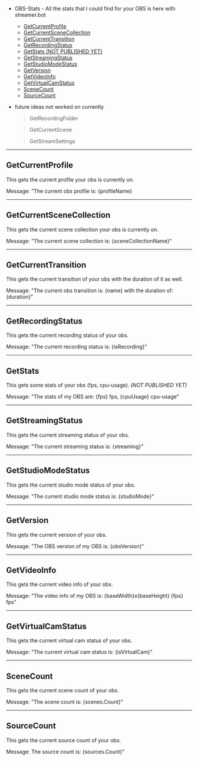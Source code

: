 - OBS-Stats - All the stats that I could find for your OBS is here with streamer.bot
  * [GetCurrentProfile](#getcurrentprofile)
  * [GetCurrentSceneCollection](#getcurrentscenecollection)
  * [GetCurrentTransition](#getcurrenttransition)
  * [GetRecordingStatus](#getrecordingstatus)
  * [GetStats (NOT PUBLISHED YET)](#getstats)
  * [GetStreamingStatus](#getstreamingstatus)
  * [GetStudioModeStatus](#getstudiomodestatus)
  * [GetVersion](#getversion)
  * [GetVideoInfo](#getvideoinfo)
  * [GetVirtualCamStatus](#getvirtualcamstatus)
  * [SceneCount](#scenecount)
  * [SourceCount](#sourcecount)

- future ideas not worked on currently
  > GetRecordingFolder
  
  > GetCurrentScene
  
  > GetStreamSettings


---

## GetCurrentProfile
This gets the current profile your obs is currently on.

Message: "The current obs profile is: {profileName}

---

## GetCurrentSceneCollection
This gets the current scene collection your obs is currently on.

Message: "The current scene collection is: {sceneCollectionName}"

---

## GetCurrentTransition
This gets the current transition of your obs with the duration of it as well.

Message: "The current obs transition is: {name} with the duration of: {duration}"

---

## GetRecordingStatus
This gets the current recording status of your obs.

Message: "The current recording status is: {isRecording}"

---

## GetStats
This gets some stats of your obs (fps, cpu-usage). *(NOT PUBLISHED YET)*

Message: "The stats of my OBS are: {fps} fps, {cpuUsage} cpu-usage"

---

## GetStreamingStatus
This gets the current streaming status of your obs.

Message: "The current streaming status is: {streaming}"

---

## GetStudioModeStatus
This gets the current studio mode status of your obs.

Message: "The current studio mode status is: {studioMode}"

---

## GetVersion
This gets the current version of your obs.

Message: "The OBS version of my OBS is: {obsVersion}"

---

## GetVideoInfo
This gets the current video info of your obs.

Message: "The video info of my OBS is: {baseWidth}x{baseHeight} {fps} fps"

---

## GetVirtualCamStatus
This gets the current virtual cam status of your obs.

Message: "The current virtual cam status is: {isVirtualCam}"

---

## SceneCount
This gets the current scene count of your obs.

Message: "The scene count is: {scenes.Count}"

---

## SourceCount
This gets the current source count of your obs.

Message: The source count is: {sources.Count}"

